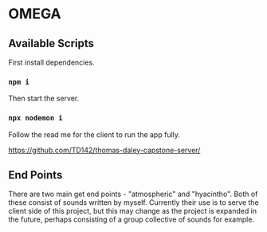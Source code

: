 # OMEGA

## Available Scripts

First install dependencies.

### `npm i`

Then start the server.

### `npx nodemon i`

Follow the read me for the client to run the app fully.

https://github.com/TD142/thomas-daley-capstone-server/

## End Points

There are two main get end points - "atmospheric" and "hyacintho". Both of these consist of sounds written by myself. Currently their use is to serve the client side of this project, but this may change as the project is expanded in the future, perhaps consisting of a group collective of sounds for example.
